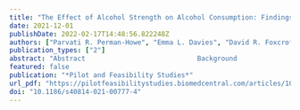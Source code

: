 ```yaml
---
title: "The Effect of Alcohol Strength on Alcohol Consumption: Findings from a Randomised Controlled Cross-over Pilot Trial"
date: 2021-12-01
publishDate: 2022-02-17T14:48:56.822248Z
authors: ["Parvati R. Perman-Howe", "Emma L. Davies", "David R. Foxcroft"]
publication_types: ["2"]
abstract: "Abstract                            Background               Reducing the alcohol content of drinks has the potential to reduce alcohol consumption. The aims of this study are to (1) test the feasibility of a randomised controlled trial (RCT) to assess the effect of alcohol strength on alcohol consumption within licensed premises in the United Kingdom (UK), and to (2) provide data to estimate key parameters for a RCT.                                         Methods                                This study is a double-blind randomised controlled cross-over pilot trial based within four licensed premises in the UK. Participants (                 n                 = 36) purchased and consumed ad libitum a 3.5% lager and a 4.8% lager during two separate study sessions. Descriptive statistics reported the efficacy and efficiency of the study processes, and the rates of licensed premises recruitment, and participant recruitment and attrition. Mean and the 95% confidence interval (CI) compared alcohol consumption between conditions. The mean, standard deviation (SD) and CI of UK units of alcohol consumed were used to calculate a sample size for a RCT. Responses to participant questionnaires and duration of participation in study sessions between conditions were analysed.                                                        Results               Components of the study protocol were effective and efficient. The venue recruitment rate was less than anticipated. The participant recruitment rate was greater than anticipated. The rate of attrition was 23% and varied by less than 1% according to the arm of the trial. There was a reduction of alcohol consumed under the intervention conditions. Estimated mean difference, and 95% CI (UK units): −,3.76 (−,5.01 to −,2.52). The sample size required for a RCT is 53. Participants did not find one lager more pleasant in taste: (on a scale of one to 10) −,0.95 (−,2.11 to 0.21). Participants found the reduced-strength lager less enjoyable: (on a scale of one to 10) −,1.44 (−,2.64 to −,0.24) and they perceived themselves to be less intoxicated after consuming it: (on a scale of one to 10) −,1.00 (−,1.61 to −,0.40).                                         Conclusion               A RCT is feasible with minor alterations to the study protocol and scoping work to establish different brands of alcohol that are more alike and more enjoyable than the products used in the pilot trial.                                         Trial registration                                Registered in the American Economic Association (AEA) Randomised Controlled Trial (RCT) Registry as of 16 June 2017. Unique identifying number:                 AEARCTR-0002266                 ."
featured: false
publication: "*Pilot and Feasibility Studies*"
url_pdf: "https://pilotfeasibilitystudies.biomedcentral.com/articles/10.1186/s40814-021-00777-4"
doi: "10.1186/s40814-021-00777-4"
---
```


